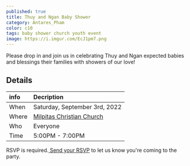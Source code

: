 ```yaml
---
published: true
title: Thuy and Ngan Baby Shower
category: Antares_Pham
color: c10
tags: baby shower church youth event
image: https://i.imgur.com/EcJ1pm7.png
---
```

Please drop in and join us in celebrating Thuy and Ngan expected babies and blessings their families with showers of our love!
<!--more-->
## Details

info | Decription
:--- | :---
When | Saturday, September 3rd, 2022
Where | [Milpitas Christian Church]
Who | Everyone
Time | 5:00PM - 7:00PM

RSVP is required.<a href="mailto:RSVP@thienky.com"> Send your RSVP</a> to let us know you're coming to the party. 

[Milpitas Christian Church]: https://goo.gl/maps/Zy32Su252Kz7T7i69
[email address]: RSVP@thienky.com
